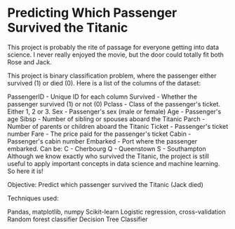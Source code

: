 # Predicting Which Passenger Survived the Titanic
This project is probably the rite of passage for everyone getting into data science. I never really enjoyed the movie, but the door could totally fit both Rose and Jack.

This project is binary classification problem, where the passenger either survived (1) or died (0). Here is a list of the columns of the dataset:

PassengerID - Unique ID for each column
Survived - Whether the passenger survived (1) or not (0)
Pclass - Class of the passenger's ticket. Either 1, 2 or 3.
Sex - Passenger's sex (male or female)
Age - Passenger's age
Sibsp - Number of sibling or spouses aboard the Titanic
Parch - Number of parents or children aboard the Titanic
Ticket - Passenger's ticket number
Fare - The price paid for the passenger's ticket
Cabin - Passenger's cabin number
Embarked - Port where the passenger embarked. Can be:
C - Cherbourg
Q - Queenstown
S - Southampton
Although we know exactly who survived the Titanic, the project is still useful to apply important concepts in data science and machine learning. So here it is!

Objective: Predict which passenger survived the Titanic (Jack died)

Techniques used:

Pandas, matplotlib, numpy
Scikit-learn
Logistic regression, cross-validation
Random forest classifier
Decision Tree Classifier
